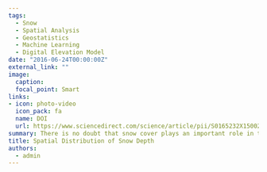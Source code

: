 ```yaml
---
tags:
  - Snow
  - Spatial Analysis
  - Geostatistics
  - Machine Learning
  - Digital Elevation Model
date: "2016-06-24T00:00:00Z"
external_link: ""
image:
  caption: 
  focal_point: Smart
links:
- icon: photo-video
  icon_pack: fa
  name: DOI
  url: https://www.sciencedirect.com/science/article/pii/S0165232X15002645
summary: There is no doubt that snow cover plays an important role in the hydrological cycle of mountainous basins. The aim of this study is to estimate the snow depth from terrain parameters in the Sakhvid Basin using artificial neural networks and M5 algorithm of decision tree. 
title: Spatial Distribution of Snow Depth
authors: 
  - admin
---
```


